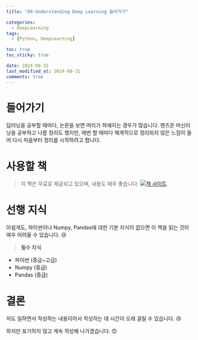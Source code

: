 ```yaml
---
title: "00-Understanding Deep Learning 들어가기"

categories:
  - DeepLearning
tags:
  - [Python, DeepLearning]

toc: true
toc_sticky: true

date: 2024-08-31
last_modified_at: 2024-08-31
comments: true
---
```


# 들어가기
딥러닝을 공부할 때마다, 논문을 보면 머리가 하얘지는 경우가 많습니다. 핸즈온 머신러닝을 공부하고 나름 정리도 했지만, 매번 할 때마다 체계적으로 정리되지 않은 느낌이 들어 다시 처음부터 정리를 시작하려고 합니다.

# 사용할 책
> 이 책은 무료로 제공되고 있으며, 내용도 매우 좋습니다.
[![책 사이트](https://udlbook.github.io/udlbook/assets/book_cover-B3FyEkB6.jpg)](https://udlbook.github.io/udlbook/)

# 선행 지식
아쉽게도, 파이썬이나 Numpy, Pandas에 대한 기본 지식이 없으면 이 책을 읽는 것이 매우 어려울 수 있습니다. 😢

> **필수 지식**
- 파이썬 (중급~고급)
- Numpy (중급)
- Pandas (중급)

# 결론
저도 일하면서 작성하는 내용이어서 작성하는 데 시간이 오래 걸릴 수 있습니다. 😢

하지만 포기하지 않고 계속 작성해 나가겠습니다. 😊

